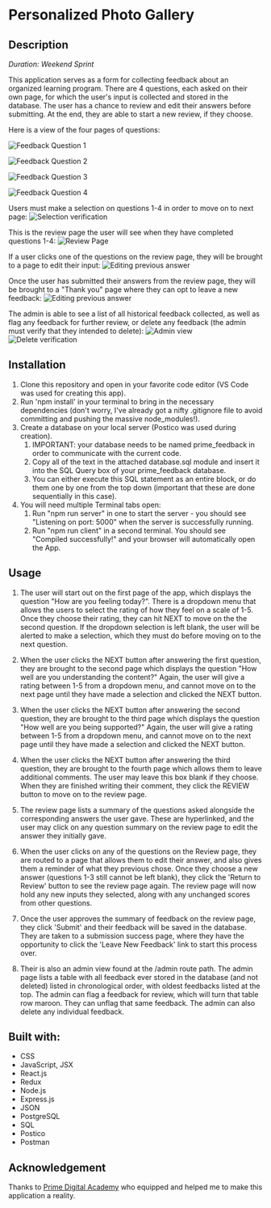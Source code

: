 # Personalized Photo Gallery

## Description

_Duration: Weekend Sprint_

This application serves as a form for collecting feedback about an organized learning program.  There are 4 questions, each asked on their own page, for which the user's input is collected and stored in the database.  The user has a chance to review and edit their answers before submitting.  At the end, they are able to start a new review, if they choose.

Here is a view of the four pages of questions:

![Feedback Question 1](./public/images/FormOne.png)

![Feedback Question 2](./public/images/FormTwo.png)

![Feedback Question 3](./public/images/FormThree.png)

![Feedback Question 4](./public/images/FormFour.png)

Users must make a selection on questions 1-4 in order to move on to next page:
![Selection verification](./public/images/SelectVerification.png)

This is the review page the user will see when they have completed questions 1-4:
![Review Page](./public/images/Review.png)

If a user clicks one of the questions on the review page, they will be brought to a page to edit their input:
![Editing previous answer](./public/images/Edit.png)

Once the user has submitted their answers from the review page, they will be brought to a "Thank you" page where they can opt to leave a new feedback:
![Editing previous answer](./public/images/Success.png)

The admin is able to see a list of all historical feedback collected, as well as flag any feedback for further review, or delete any feedback (the admin must verify that they intended to delete):
![Admin view](./public/images/Admin.png)
![Delete verification](./public/images/DeleteVerification.png)



## Installation

1. Clone this repository and open in your favorite code editor (VS Code was used for creating this app).
1. Run 'npm install' in your terminal to bring in the necessary dependencies (don't worry, I've already got a nifty .gitignore file to avoid committing and pushing the massive node_modules!).
1. Create a database on your local server (Postico was used during creation).
   1. IMPORTANT: your database needs to be named prime_feedback in order to communicate with the current code.
   1. Copy all of the text in the attached database.sql module and insert it into the SQL Query box of your prime_feedback database.
   1. You can either execute this SQL statement as an entire block, or do them one by one from the top down (important that these are done sequentially in this case).
1. You will need multiple Terminal tabs open:
    1. Run "npm run server" in one to start the server - you should see "Listening on port: 5000" when the server is successfully running.
    1. Run "npm run client" in a second terminal.  You should see "Compiled successfully!" and your browser will automatically open the App.

## Usage

1. The user will start out on the first page of the app, which displays the question "How are you feeling today?".  There is a dropdown menu that allows the users to select the rating of how they feel on a scale of 1-5.  Once they choose their rating, they can hit NEXT to move on the the second question.  If the dropdown selection is left blank, the user will be alerted to make a selection, which they must do before moving on to the next question.

1. When the user clicks the NEXT button after answering the first question, they are brought to the second page which displays the question "How well are you understanding the content?"  Again, the user will give a rating between 1-5 from a dropdown menu, and cannot move on to the next page until they have made a selection and clicked the NEXT button.

1. When the user clicks the NEXT button after answering the second question, they are brought to the third page which displays the question "How well are you being supported?"  Again, the user will give a rating between 1-5 from a dropdown menu, and cannot move on to the next page until they have made a selection and clicked the NEXT button.

1. When the user clicks the NEXT button after answering the third question, they are brought to the fourth page which allows them to leave additional comments.  The user may leave this box blank if they choose.  When they are finished writing their comment, they click the REVIEW button to move on to the review page.

1. The review page lists a summary of the questions asked alongside the corresponding answers the user gave.  These are hyperlinked, and the user may click on any question summary on the review page to edit the answer they initially gave.

1. When the user clicks on any of the questions on the Review page, they are routed to a page that allows them to edit their answer, and also gives them a reminder of what they previous chose.  Once they choose a new answer (questions 1-3 still cannot be left blank), they click the 'Return to Review' button to see the review page again.  The review page will now hold any new inputs they selected, along with any unchanged scores from other questions.

1. Once the user approves the summary of feedback on the review page, they click 'Submit' and their feedback will be saved in the database.  They are taken to a submission success page, where they have the opportunity to click the 'Leave New Feedback' link to start this process over.

1. Their is also an admin view found at the /admin route path.  The admin page lists a table with all feedback ever stored in the database (and not deleted) listed in chronological order, with oldest feedbacks listed at the top.  The admin can flag a feedback for review, which will turn that table row maroon.  They can unflag that same feedback.  The admin can also delete any individual feedback.

## Built with:

- CSS
- JavaScript, JSX
- React.js 
- Redux
- Node.js 
- Express.js 
- JSON 
- PostgreSQL 
- SQL 
- Postico 
- Postman

## Acknowledgement

Thanks to [Prime Digital Academy](https://www.primeacademy.io/) who equipped and helped me to make this application a reality.
